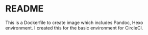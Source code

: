 # README

This is a Dockerfile to create image which includes Pandoc, Hexo environment.
I created this for the basic environment for CircleCI.
